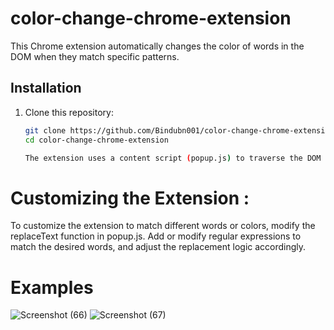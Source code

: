 # color-change-chrome-extension

This Chrome extension automatically changes the color of words in the DOM when they match specific patterns.

## Installation

1. Clone this repository:

   ```bash
   git clone https://github.com/Bindubn001/color-change-chrome-extension.git
   cd color-change-chrome-extension
   
   The extension uses a content script (popup.js) to traverse the DOM and find text nodes containing specific patterns. When a match is found, it dynamically adds a <span> element around the matched text, changing its color.

# Customizing the Extension : 
To customize the extension to match different words or colors, modify the replaceText function in popup.js. Add or modify regular expressions to match the desired words, and adjust the replacement logic accordingly.

# Examples 

![Screenshot (66)](https://github.com/Bindubn001/color-change-chrome-extension/assets/104840116/838c1432-7b47-4518-8ca9-5879a54350b5)
![Screenshot (67)](https://github.com/Bindubn001/color-change-chrome-extension/assets/104840116/b7a02217-29ec-4120-be8e-e01ed062f4f2)
